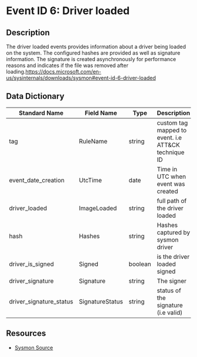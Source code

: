 # Event ID 6: Driver loaded

## Description
The driver loaded events provides information about a driver being loaded on the system. The configured hashes are provided as well as signature information. The signature is created asynchronously for performance reasons and indicates if the file was removed after loading.<a href="https://docs.microsoft.com/en-us/sysinternals/downloads/sysmon#event-id-6-driver-loaded">https://docs.microsoft.com/en-us/sysinternals/downloads/sysmon#event-id-6-driver-loaded</a>

## Data Dictionary
|Standard Name|Field Name|Type|Description|Sample Value|
|---|---|---|---|---|
|tag|RuleName|string|custom tag mapped to event. i.e ATT&CK technique ID|T1114|
|event_date_creation|UtcTime|date|Time in UTC when event was created|4/11/18 5:21|
|driver_loaded|ImageLoaded|string|full path of the driver loaded|C:\ProgramData\Microsoft\Windows Defender\Definition Updates{741285CC-BF49-492C-90BE-E84BD6CADD73}\MpKsl4d223a5a.sys|
|hash|Hashes|string|Hashes captured by sysmon driver|SHA1=38310AD6805DC31D5AA61BE182689D63060ACE94, MD5=BF2513029E231BE96D82F7C3ABFF87F4, SHA256=F6DB64112CC50EEE495E2D7C61B8BDBE757A31B03144B0396615FD38C312824E, IMPHASH=06D4A412CF7F5363C49E629BF34446B3|
|driver_is_signed|Signed|boolean|is the driver loaded signed|TRUE|
|driver_signature|Signature|string|The signer|Microsoft Corporation|
|driver_signature_status|SignatureStatus|string|status of the signature (i.e valid)|Valid|

## Resources
* [Sysmon Source](https://docs.microsoft.com/en-us/sysinternals/downloads/sysmon#event-id-6-driver-loaded)
